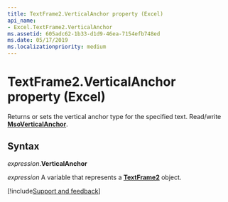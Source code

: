 ```yaml
---
title: TextFrame2.VerticalAnchor property (Excel)
api_name:
- Excel.TextFrame2.VerticalAnchor
ms.assetid: 605adc62-1b33-d1d9-46ea-7154efb748ed
ms.date: 05/17/2019
ms.localizationpriority: medium
---
```



# TextFrame2.VerticalAnchor property (Excel)

Returns or sets the vertical anchor type for the specified text. Read/write **[MsoVerticalAnchor](Office.MsoVerticalAnchor.md)**.


## Syntax

_expression_.**VerticalAnchor**

_expression_ A variable that represents a **[TextFrame2](Excel.TextFrame2.md)** object.




[!include[Support and feedback](~/includes/feedback-boilerplate.md)]